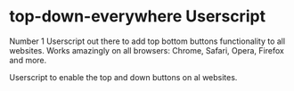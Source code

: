 # top-down-everywhere Userscript

Number 1 Userscript out there to add top bottom buttons functionality to all websites.
Works amazingly on all browsers: Chrome, Safari, Opera, Firefox and more.

Userscript to enable the top and down buttons on al websites.


